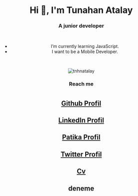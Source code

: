 <div align="center">
<h1> Hi 👋, I'm Tunahan Atalay </h1>


<h3>A junior developer</h3>

</br>

-  I’m currently learning JavaScript.
-  I want to be a Mobile Developer.
 
</br>

<p>
	<img src="https://github-readme-stats.vercel.app/api/top-langs?username=tnhnatalay&show_icons=true&locale=en&layout=compact" alt="tnhnatalay" />
</p>

<h3>Reach me</h3>

#
## [Github Profil](https://github.com/tnhnatalay)
## [LinkedIn Profil](https://www.linkedin.com/in/tnhnatalay/)
## [Patika Profil](https://app.patika.dev/tnhnatalay)
## [Twitter Profil](https://twitter.com/_monkgyatso)
## [Cv](cv/tunahan-atalay-cv.pdf)
## deneme
#

</div>
